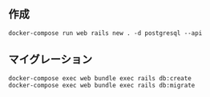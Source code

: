 ## 作成

```
docker-compose run web rails new . -d postgresql --api
```

## マイグレーション

```
docker-compose exec web bundle exec rails db:create
docker-compose exec web bundle exec rails db:migrate
```